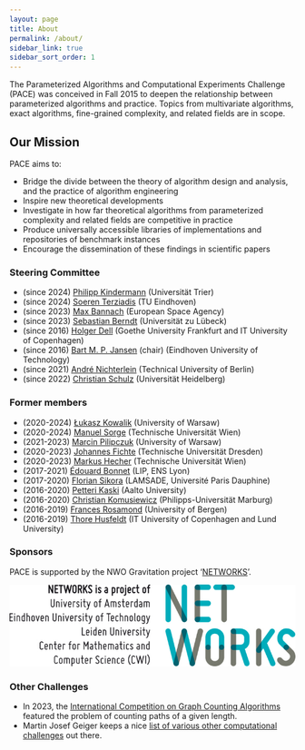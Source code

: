 ```yaml
---
layout: page
title: About
permalink: /about/
sidebar_link: true
sidebar_sort_order: 1
---
```


The Parameterized Algorithms and Computational Experiments Challenge (PACE) was
conceived in Fall 2015 to deepen the relationship between parameterized algorithms and
practice.
Topics from multivariate algorithms, exact algorithms, fine-grained complexity, and related fields are in scope.

## Our Mission

PACE aims to:

- Bridge the divide between the theory of algorithm design and analysis, and the practice of algorithm engineering
- Inspire new theoretical developments
- Investigate in how far theoretical algorithms from parameterized complexity and related fields are competitive in practice
- Produce universally accessible libraries of implementations and repositories of benchmark instances
- Encourage the dissemination of these findings in scientific papers

### Steering Committee

- (since 2024) [Philipp Kindermann](https://algo.uni-trier.de/~kindermann) (Universität Trier)
- (since 2024) [Soeren Terziadis](https://www.ac.tuwien.ac.at/people/sterziadis/) (TU Eindhoven)
- (since 2023) [Max Bannach](https://www.esa.int/gsp/ACT/team/max_bannach/) (European Space Agency)
- (since 2023) [Sebastian Berndt](http://www.tcs.uni-luebeck.de/de/mitarbeiter/berndt/) (Universität zu Lübeck)
- (since 2016) [Holger Dell](https://holgerdell.com) (Goethe University Frankfurt and IT University of Copenhagen)
- (since 2016) [Bart M. P. Jansen](https://www.win.tue.nl/~bjansen/) (chair) (Eindhoven University of Technology)
- (since 2021) [André Nichterlein](https://www.akt.tu-berlin.de/menue/team/nichterlein_andre/) (Technical University of Berlin)
- (since 2022) [Christian Schulz](https://schulzchristian.github.io/) (Universität Heidelberg)

### Former members

- (2020-2024) [Łukasz Kowalik](https://www.mimuw.edu.pl/~kowalik/) (University of Warsaw)
- (2020-2024) [Manuel Sorge](https://manyu.pro/) (Technische Universität Wien)
- (2021-2023) [Marcin Pilipczuk](https://www.mimuw.edu.pl/~malcin/) (University of Warsaw)
- (2020-2023) [Johannes Fichte](https://iccl.inf.tu-dresden.de/web/Johannes_Fichte) (Technische Universität Dresden)
- (2020-2023) [Markus Hecher](https://www.dbai.tuwien.ac.at/staff/hecher/) (Technische Universität Wien)
- (2017-2021) [Édouard Bonnet](http://perso.ens-lyon.fr/edouard.bonnet/) (LIP, ENS Lyon)
- (2017-2020) [Florian Sikora](https://www.lamsade.dauphine.fr/~sikora/) (LAMSADE, Université Paris Dauphine)
- (2016-2020) [Petteri Kaski](https://users.ics.aalto.fi/pkaski/) (Aalto University)
- (2016-2020) [Christian Komusiewicz](https://www.uni-marburg.de/fb12/arbeitsgruppen/algorithmik/index_html?language_sync=1) (Philipps-Universität Marburg)
- (2016-2019) [Frances Rosamond](https://www.uib.no/en/persons/Frances.Rosamond) (University of Bergen)
- (2016-2019) [Thore Husfeldt](https://thorehusfeldt.com/) (IT University of Copenhagen and Lund University)

### Sponsors

PACE is supported by the NWO Gravitation project ‘[NETWORKS](http://thenetworkcenter.nl/)’.

![NETWORKS Logo](/assets/img/networks-logopartners-lang-rgb-1000px.jpg)

### Other Challenges

- In 2023, the [International Competition on Graph Counting Algorithms](https://afsa.jp/icgca/) featured the problem of counting paths of a given length.
- Martin Josef Geiger keeps a nice [list of various other computational challenges](https://www.hsu-hh.de/logistik/research/challenges) out there.
